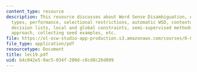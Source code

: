 ```yaml
---
content_type: resource
description: This resource discusses about Word Sense Disambiguation, examples, cases,
  types, performance, selectional restrictions, automatic WSD, contextual features,
  decision lists, local and global constraints, semi-supervised methods, bootstrapping
  approach, collecting seed examples, etc.
file: https://ol-ocw-studio-app-production.s3.amazonaws.com/courses/6-864-advanced-natural-language-processing-fall-2005/b4c042e59ac5034f200dc8cd8c26d809_lec19.pdf
file_type: application/pdf
resourcetype: Document
title: lec19.pdf
uid: b4c042e5-9ac5-034f-200d-c8cd8c26d809
---
```


